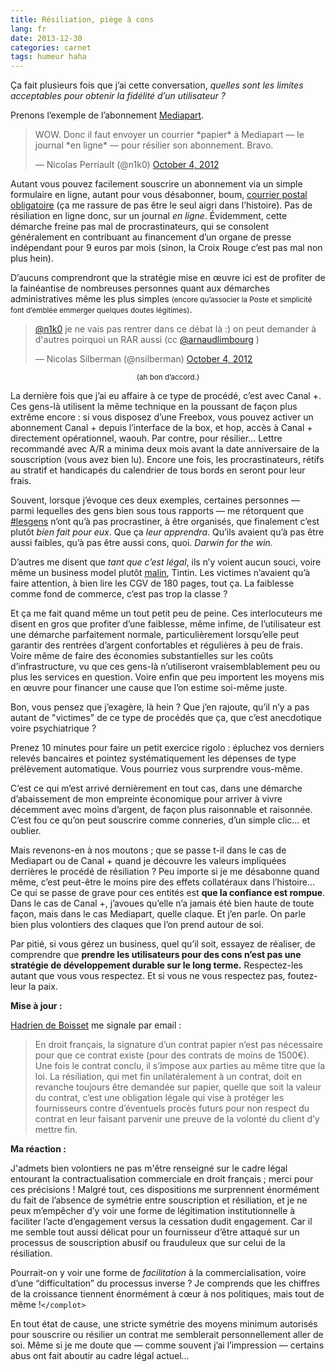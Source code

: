 ```yaml
---
title: Résiliation, piège à cons
lang: fr
date: 2013-12-30
categories: carnet
tags: humeur haha
---
```


Ça fait plusieurs fois que j’ai cette conversation, *quelles sont les limites acceptables pour obtenir la fidélité d’un utilisateur ?*

Prenons l’exemple de l’abonnement [Mediapart].

<blockquote class="twitter-tweet tw-align-center" lang="fr"><p>WOW. Donc il faut envoyer un courrier *papier* à Mediapart — le journal *en ligne* — pour résilier son abonnement. Bravo.</p>&mdash; Nicolas Perriault (@n1k0) <a href="https://twitter.com/n1k0/statuses/253783723546382336">October 4, 2012</a></blockquote>

Autant vous pouvez facilement souscrire un abonnement via un simple formulaire en ligne, autant pour vous désabonner, boum, [courrier postal obligatoire] (ça me rassure de pas être le seul aigri dans l’histoire). Pas de résiliation en ligne donc, sur un journal *en ligne*. Évidemment, cette démarche freine pas mal de procrastinateurs, qui se consolent généralement en contribuant au financement d’un organe de presse indépendant pour 9 euros par mois (sinon, la Croix Rouge c’est pas mal non plus hein).

D’aucuns comprendront que la stratégie mise en œuvre ici est de profiter de la fainéantise de nombreuses personnes quant aux démarches administratives même les plus simples <small>(encore qu’associer la Poste et simplicité font d’emblée emmerger quelques doutes légitimes)</small>.

<blockquote class="twitter-tweet tw-align-center" lang="fr"><p><a href="https://twitter.com/n1k0">@n1k0</a> je ne vais pas rentrer dans ce débat là :) on peut demander à d&#39;autres poirquoi un RAR aussi (cc <a href="https://twitter.com/arnaudlimbourg">@arnaudlimbourg</a> )</p>&mdash; Nicolas Silberman (@nsilberman) <a href="https://twitter.com/nsilberman/statuses/253788177632985088">October 4, 2012</a></blockquote>

<p style="text-align:center"><small>(ah bon d’accord.)</small></p>

La dernière fois que j’ai eu affaire à ce type de procédé, c’est avec Canal +. Ces gens-là utilisent la même technique en la poussant de façon plus extrême encore : si vous disposez d’une Freebox, vous pouvez activer un abonnement Canal + depuis l’interface de la box, et hop, accès à Canal + directement opérationnel, waouh. Par contre, pour résilier… Lettre recommandé avec A/R a minima deux mois avant la date anniversaire de la souscription (vous avez bien lu). Encore une fois, les procrastinateurs, rétifs au stratif et handicapés du calendrier de tous bords en seront pour leur frais.

Souvent, lorsque j’évoque ces deux exemples, certaines personnes — parmi lequelles des gens bien sous tous rapports — me rétorquent que [#lesgens] n’ont qu’à pas procrastiner, à être organisés, que finalement c’est plutôt *bien fait pour eux*. Que ça *leur apprendra*. Qu’ils avaient qu’à pas être aussi faibles, qu’à pas être aussi cons, quoi. *Darwin for the win.*

D’autres me disent que *tant que c’est légal*, ils n’y voient aucun souci, voire même un business model plutôt [malin](http://scopyleft.fr/honnetete/), Tintin. Les victimes n’avaient qu’à faire attention, à bien lire les CGV de 180 pages, tout ça. La faiblesse comme fond de commerce, c’est pas trop la classe ?

Et ça me fait quand même un tout petit peu de peine. Ces interlocuteurs me disent en gros que profiter d’une faiblesse, même infime, de l’utilisateur est une démarche parfaitement normale, particulièrement lorsqu’elle peut garantir des rentrées d’argent confortables et régulières à peu de frais. Voire même de faire des économies substantielles sur les coûts d’infrastructure, vu que ces gens-là n’utiliseront vraisemblablement peu ou plus les services en question. Voire enfin que peu importent les moyens mis en œuvre pour financer une cause que l’on estime soi-même juste.

Bon, vous pensez que j’exagère, là hein ? Que j’en rajoute, qu’il n’y a pas autant de "victimes" de ce type de procédés que ça, que c’est anecdotique voire psychiatrique ?

Prenez 10 minutes pour faire un petit exercice rigolo : épluchez vos derniers relevés bancaires et pointez systématiquement les dépenses de type prélèvement automatique. Vous pourriez vous surprendre vous-même.

C’est ce qui m’est arrivé dernièrement en tout cas, dans une démarche d’abaissement de mon empreinte économique pour arriver à vivre décemment avec moins d’argent, de façon plus raisonnable et raisonnée. C’est fou ce qu’on peut souscrire comme conneries, d’un simple clic… et oublier.

Mais revenons-en à nos moutons ; que se passe t-il dans le cas de Mediapart ou de Canal + quand je découvre les valeurs impliquées derrières le procédé de résiliation ? Peu importe si je me désabonne quand même, c’est peut-être le moins pire des effets collatéraux dans l’histoire… Ce qui se passe de grave pour ces entités est **que la confiance est rompue**. Dans le cas de Canal +, j’avoues qu’elle n’a jamais été bien haute de toute façon, mais dans le cas Mediapart, quelle claque. Et j’en parle. On parle bien plus volontiers des claques que l’on prend autour de soi.

Par pitié, si vous gérez un business, quel qu’il soit, essayez de réaliser, de comprendre que **prendre les utilisateurs pour des cons n’est pas une stratégie de développement durable sur le long terme.** Respectez-les autant que vous vous respectez. Et si vous ne vous respectez pas, foutez-leur la paix.

<p id="maj"><strong>Mise à jour :</strong></p>

[Hadrien de Boisset](http://deboisset.fr/) me signale par email :

> En droit français, la signature d’un contrat papier n’est pas nécessaire pour que ce contrat existe (pour des contrats de moins de 1500€). Une fois le contrat conclu, il s’impose aux parties au même titre que la loi. La résiliation, qui met fin unilatéralement à un contrat, doit en revanche toujours être demandée sur papier, quelle que soit la valeur du contrat, c’est une obligation légale qui vise à protéger les fournisseurs contre d’éventuels procès futurs pour non respect du contrat en leur faisant parvenir une preuve de la volonté du client d’y mettre fin.

**Ma réaction :**

J'admets bien volontiers ne pas m'être renseigné sur le cadre légal entourant la contractualisation commerciale en droit français ; merci pour ces précisions ! Malgré tout, ces dispositions me surprennent énormément du fait de l’absence de symétrie entre souscription et résiliation, et je ne peux m’empêcher d’y voir une forme de légitimation institutionnelle à faciliter l’acte d’engagement versus la cessation dudit engagement. Car il me semble tout aussi délicat pour un fournisseur d’être attaqué sur un processus de souscription abusif ou frauduleux que sur celui de la résiliation.

Pourrait-on y voir une forme de *facilitation* à la commercialisation, voire d’une “difficultation” du processus inverse ? Je comprends que les chiffres de la croissance tiennent énormément à cœur à nos politiques, mais tout de même !`</complot>`

En tout état de cause, une stricte symétrie des moyens minimum autorisés pour souscrire ou résilier un contrat me semblerait personnellement aller de soi. Même si je me doute que — comme souvent j’ai l’impression — certains abus ont fait aboutir au cadre légal actuel…

[Mediapart]: http://www.mediapart.fr/
[courrier postal obligatoire]: http://bricablog.net/dotclear/index.php/post/2013/12/26/Pourquoi-je-ne-lis-plus-Mediapart-ou-la-r%C3%A9ciprocit%C3%A9-des-principes%2C-fussent-ils-de-valeurs-in%C3%A9gales
[#lesgens]: https://twitter.com/search?q=%23lesgens
